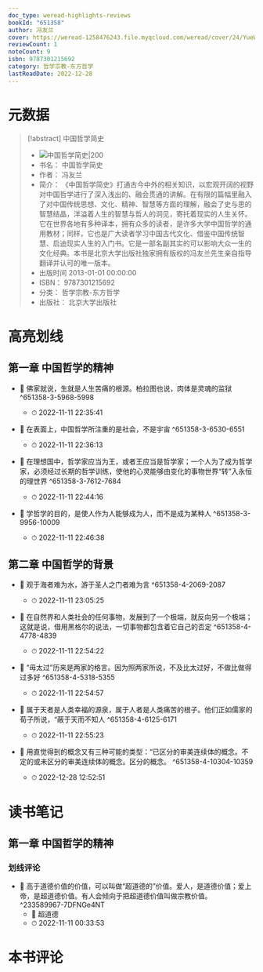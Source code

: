 ```yaml
---
doc_type: weread-highlights-reviews
bookId: "651358"
author: 冯友兰
cover: https://weread-1258476243.file.myqcloud.com/weread/cover/24/YueWen_651358/t7_YueWen_651358.jpg
reviewCount: 1
noteCount: 9
isbn: 9787301215692
category: 哲学宗教-东方哲学
lastReadDate: 2022-12-28
---
```

# 元数据
> [!abstract] 中国哲学简史
> - ![ 中国哲学简史|200](https://weread-1258476243.file.myqcloud.com/weread/cover/24/YueWen_651358/t7_YueWen_651358.jpg)
> - 书名： 中国哲学简史
> - 作者： 冯友兰
> - 简介： 《中国哲学简史》打通古今中外的相关知识，以宏观开阔的视野对中国哲学进行了深入浅出的、融会贯通的讲解。在有限的篇幅里融入了对中国传统思想、文化、精神、智慧等方面的理解，融会了史与思的智慧结晶，洋溢着人生的智慧与哲人的洞见，寄托着现实的人生关怀。它在世界各地有多种译本，拥有众多的读者，是许多大学中国哲学的通用教材；同样，它也是广大读者学习中国古代文化、借鉴中国传统智慧、启迪现实人生的入门书。它是一部名副其实的可以影响大众一生的文化经典。本书是北京大学出版社独家拥有版权的冯友兰先生亲自指导翻译并认可的唯一版本。
> - 出版时间 2013-01-01 00:00:00
> - ISBN： 9787301215692
> - 分类： 哲学宗教-东方哲学
> - 出版社： 北京大学出版社

# 高亮划线

## 第一章 中国哲学的精神


- 📌 佛家就说，生就是人生苦痛的根源。柏拉图也说，肉体是灵魂的监狱 ^651358-3-5968-5998
    - ⏱ 2022-11-11 22:35:41 

- 📌 在表面上，中国哲学所注重的是社会，不是宇宙 ^651358-3-6530-6551
    - ⏱ 2022-11-11 22:36:13 

- 📌 在理想国中，哲学家应当为王，或者王应当是哲学家；一个人为了成为哲学家，必须经过长期的哲学训练，使他的心灵能够由变化的事物世界“转”入永恒的理世界 ^651358-3-7612-7684
    - ⏱ 2022-11-11 22:44:16 

- 📌 学哲学的目的，是使人作为人能够成为人，而不是成为某种人 ^651358-3-9956-10009
    - ⏱ 2022-11-11 22:46:38 
## 第二章 中国哲学的背景


- 📌 观于海者难为水，游于圣人之门者难为言 ^651358-4-2069-2087
    - ⏱ 2022-11-11 23:05:25 

- 📌 在自然界和人类社会的任何事物，发展到了一个极端，就反向另一个极端；这就是说，借用黑格尔的说法，一切事物都包含着它自己的否定 ^651358-4-4778-4839
    - ⏱ 2022-11-11 22:54:22 

- 📌 “毋太过”历来是两家的格言。因为照两家所说，不及比太过好，不做比做得过多好 ^651358-4-5318-5355
    - ⏱ 2022-11-11 22:54:57 

- 📌 属于天者是人类幸福的源泉，属于人者是人类痛苦的根子。他们正如儒家的荀子所说，“蔽于天而不知人 ^651358-4-6125-6171
    - ⏱ 2022-11-11 22:55:23 

- 📌 用直觉得到的概念又有三种可能的类型：“已区分的审美连续体的概念。不定的或未区分的审美连续体的概念。区分的概念。 ^651358-4-10304-10359
    - ⏱ 2022-12-28 12:52:51 
# 读书笔记

## 第一章 中国哲学的精神

### 划线评论
- 📌 高于道德价值的价值，可以叫做“超道德的”价值。爱人，是道德价值；爱上帝，是超道德价值。有人会倾向于把超道德价值叫做宗教价值。  ^233589967-7DFNGe4NT
    - 💭 超道德
    - ⏱ 2022-11-11 00:33:53
   
# 本书评论
